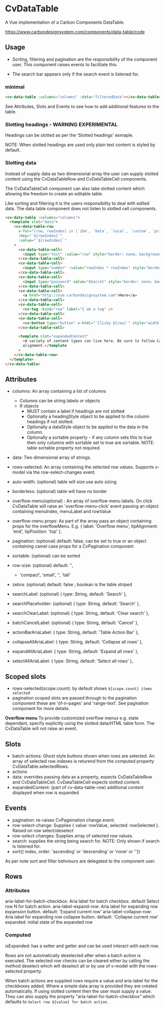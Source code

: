 # CvDataTable

A Vue implementation of a Carbon Components DataTable.

https://www.carbondesignsystem.com/components/data-table/code

## Usage

- Sorting, filtering and pagination are the responsibility of the component user. This component raises events to facilitate this.

- The search bar appears only if the search event is listened for.

### minimal

```html
<cv-data-table :columns="columns" :data="filteredData"></cv-data-table>
```

See Attributes, Slots and Events to see how to add additional features to the table.

### Slotting headings - WARNING EXPERIMENTAL

Headings can be slotted as per the 'Slotted headings' exmaple.

NOTE: When slotted headings are used only plain text content is styled by default.

### Slotting data

Instead of supply data as two dimensional array the user can supply slotted content using the CvDataTableRow and CvDataTableCell components.

The CvDataTableCell component can also take slotted content which allowing the freedom to create an editable table.

Like sorting and filtering it is the users responsibility to deal with edited data. The data table component does not listen to slotted cell components.

```html
<cv-data-table :columns="columns">
  <template slot="data">
    <cv-data-table-row
      v-for="(row, rowIndex) in [`ibm`, `beta`, `local`, `custom`, `private`]"
      :key="`${rowIndex}`"
      :value="`${rowIndex}`"
    >
      <cv-data-table-cell>
        <input type="text" :value="row" style="border: none; background: none; width: 100%;" />
      </cv-data-table-cell>
      <cv-data-table-cell>
        <input type="number" :value="rowIndex * rowIndex" style="border: none; background: none; width: 100%;" />
      </cv-data-table-cell>
      <cv-data-table-cell>
        <input type="password" value="ASecret" style="border: none; background: none; width: 100%;" />
      </cv-data-table-cell>
      <cv-data-table-cell>
        <a href="http://vue.carbondesignsystem.com">Here</a>
      </cv-data-table-cell>
      <cv-data-table-cell>
        <cv-tag :kind="row" label="I am a tag" />
      </cv-data-table-cell>
      <cv-data-table-cell>
        <cv-button type="button" v-html="`Clicky ${row}`" style="width: 100%;"> </cv-button>
      </cv-data-table-cell>

      <template slot="expandedContent"
        >A variety of content types can live here. Be sure to follow Carbon design guidelines for spacing and
        alignment.</template
      >
    </cv-data-table-row>
  </template>
</cv-data-table>
```

## Attributes

- columns: An array containing a list of columns
  - Columns can be string labels or objects
  - If objects
    - MUST contain a label if headings are not slotted
    - Optionally a headingStyle object to be applied to the column headings if not slotted.
    - Optionally a dataStyle object to be applied to the data in the column.
    - Optionally a sortable property - if any column sets this to true then only columns with sortable set to true are sortable. NOTE: table sortable property not required.
- data: Two dimensional array of strings.
- rows-selected: An array containing the selected row values. Supports v-model via the row-select-changes event.

- auto-width: (optional) table will size use auto sizing
- borderless: (optional) table will have no border
- overflow-menu(optional) : An array of overflow menu labels. On click CvDataTable will raise an 'overflow-menu-click' event passing an object containing menuIndex, menuLabel and rowValue
- overflow-menu props: As part of the array pass an object containing props for the overflowMenu. E.g. { label: 'Overflow menu', tipAlignment: 'end', tipPosition: 'top' },
- pagination: (optional) default: false, can be set to true or an object containing camel case props for a CvPagination component
- sortable: (optional) can be sorted
- row-size: (optional) default: '',
  - 'compact', 'small', '', 'tall'
- zebra: (optional) default: false ; boolean is the table striped
- searchLabel: (optional) { type: String, default: 'Search' },
- searchPlaceholder: (optional) { type: String, default: 'Search' },
- searchClearLabel: (optional) { type: String, default: 'Clear search' },
- batchCancelLabel: (optional) { type: String, default: 'Cancel' },
- actionBarAriaLabel: { type: String, default: 'Table Action Bar' },
- collapseAllAriaLabel: { type: String, default: 'Collapse all rows' },
- expandAllAriaLabel: { type: String, default: 'Expand all rows' },
- selectAllAriaLabel: { type: String, default: 'Select all rows' },

## Scoped slots

- rows-selected(scope.count): by default shows `${scope.count} items selected`
- pagination scoped slots are passed through to the pagination component these are 'of-n-pages' and 'range-text'. See pagination component for more details.

**Overflow menu** To provide customized overflow menus e.g. state dependant, specify explicitly using the slotted data/HTML table form. The CvDataTable will not raise an event.

## Slots

- batch-actions: Ghost style buttons shown when rows are selected. An array of selected row indexes is returend from the computed property CvDataTable.selectedRows.
- actions
- data: overrides passing data as a property, expects CvDataTableRow and CvDataTableCell. CvDataTableCell expects slotted content.
- expandedContent: (part of cv-data-table-row) additional content displayed when row is expanded

## Events

- pagination: re-raises CvPageination change event.
- row-select-change: Supplies { value: rowValue, selected: rowSelected }. Raised on row select/deselect
- row-select-changes: Supplies array of selected row values.
- search: supplies the string being search for. NOTE: Only shown if search is listened for.
- sort({ index, order: 'ascending' or 'descending' or 'none' or ''})

As per note sort and filter behviours are delegated to the component user.

## Rows

### Attributes

aria-label-for-batch-checkbox: Aria label for batch checkbox. default Select row N for batch action.
aria-label-expand-row: Aria label for expanding row expansion button. default: 'Expand current row'
aria-label-collapse-row: Aria label for expanding row collapse button. default: 'Collapse current row'
expanded: initial state of the expanded row

### Computed

isExpanded: has a setter and getter and can be used interact with each row.

Rows are not automatically deselected after when a batch action is executed. The selected row checks can be cleared either by calling the method deselect which will deselect all or by use of v-model with the rows-selected property.

When batch actions are supplied rows require a value and aria-label for the checkboxes added. Where a simple data array is provided they are created automatically. If using slotted content then the user must supply a value. They can also supply the property "aria-label-for-batch-checkbox" which defaults to `Select row ${value} for batch action`.
